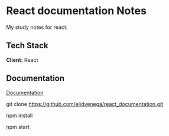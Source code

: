 # React documentation Notes

My study notes for react.

## Tech Stack

**Client:** React

## Documentation

[Documentation](https://linktodocumentation)

git clone https://github.com/elidvenega/react_documentation.git

npm install

npm start
